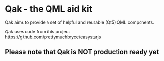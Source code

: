 # Qak - the QML aid kit
Qak aims to provide a set of helpful and reusable (Qt5) QML components.

Qak uses code from this project
https://github.com/prettymuchbryce/easystarjs

## Please note that Qak is NOT production ready yet
